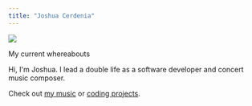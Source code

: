 ```yaml
---
title: "Joshua Cerdenia"
---
```


![](/images/marsh.jpeg)

<figcaption>My current whereabouts</figcaption>

Hi, I'm Joshua. I lead a double life as a software developer and concert music composer.

Check out [my music](https://music.cerdenia.com) or [coding projects](https://dev.cerdenia.com).